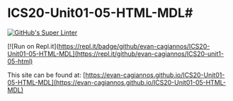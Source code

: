 # ICS20-Unit01-05-HTML-MDL#

[![GitHub's Super Linter](https://github.com/evan-cagiannos/ICS20-Unit01-05-HTML-MDL/workflows/GitHub's%20Super%20Linter/badge.svg)](https://github.com/evan-cagiannos/ICS20-Unit01-05-HTML-MDL/actions)

[![Run on Repl.it](https://repl.it/badge/github/evan-cagiannos/ICS20-Unit01-05-HTML-MDL](https://repl.it/github/evan-cagiannos/ICS20-unit1-05-html)

This site can be found at: [https://evan-cagiannos.github.io/ICS20-Unit01-05-HTML-MDL](https://evan-cagiannos.github.io/ICS20-Unit01-05-HTML-MDL)
